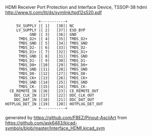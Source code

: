 HDMI Receiver Port Protection and Interface Device, TSSOP-38
hdmi
http://www.ti.com/lit/ds/symlink/tpd12s520.pdf


	               +-----------+
	     5V_SUPPLY |[ 1]   [38]| NC
	     LV_SUPPLY |[ 2]   [37]| ESD_BYP
	           GND |[ 3]   [36]| GND
	      TMDS_D2+ |[ 4]   [35]| TMDS_D2+
	      TMDS_GND |[ 5]   [34]| TMDS_GND
	      TMDS_D2- |[ 6]   [33]| TMDS_D2-
	      TMDS_D1+ |[ 7]   [32]| TMDS_D1+
	      TMDS_GND |[ 8]   [31]| TMDS_GND
	      TMDS_D1- |[ 9]   [30]| TMDS_D1-
	      TMDS_D0+ |[10]   [29]| TMDS_D0+
	      TMDS_GND |[11]   [28]| TMDS_GND
	      TMDS_D0- |[12]   [27]| TMDS_D0-
	      TMDS_CK+ |[13]   [26]| TMDS_CK+
	      TMDS_GND |[14]   [25]| TMDS_GND
	      TMDS_CK- |[15]   [24]| TMDS_CK-
	  CE_REMOTE_IN |[16]   [23]| CE_REMOTE_OUT
	    DDC_CLK_IN |[17]   [22]| DDC_CLK_OUT
	    DDC_DAT_IN |[18]   [21]| DDC_DAT_OUT
	HOTPLUG_DET_IN |[19]   [20]| HOTPLUG_DET_OUT
	               +-----------+


generated by https://github.com/FBEZ/Pinout-AsciiArt from https://github.com/ask6483/kicad-symbols/blob/master/Interface_HDMI.kicad_sym